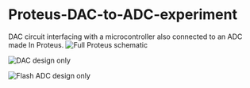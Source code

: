 # Proteus-DAC-to-ADC-experiment
DAC circuit interfacing with a microcontroller also connected to an ADC made In Proteus.
![Full Proteus schematic](http://i.imgur.com/3cBWJ71.png)

![DAC design only](http://i.imgur.com/Fn1jCB7.png)

![Flash ADC design only](http://i.imgur.com/YWlE3Qa.png)
